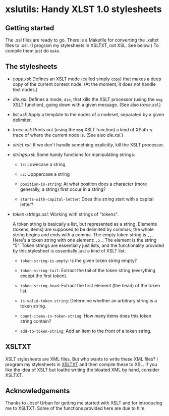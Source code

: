 xslutils: Handy XLST 1.0 stylesheets
==========

Getting started
----------

The .xsl files are ready to go.  There is a Makefile for converting
the .xsltxt files to .xsl.  (I program my stylesheets in XSLTXT, not
XSL.  See below.)  To compile them just do `make`.

The stylesheets
----------

+ *copy.xsl*: Defines an XSLT mode (called simply `copy`) that makes a
  deep copy of the current context node.  (At the moment, it does not
  handle text nodes.)

+ *die.xsl*: Defines a mode, `die`, that kills the XSLT processor
   (using the `msg` XSLT function), going down with a given message.  (See
   also *trace.xsl*.)

+ *list.xsl*: Apply a template to the nodes of a nodeset, separated by
  a given delimiter.

+ *trace.xsl*: Prints out (using the `msg` XSLT function) a kind of
   XPath-y trace of where the current node is.  (See also *die.xsl*.)

+ *strict.xsl*: If we don't handle something explicitly, kill the XSLT processor.

+ *strings.xsl*: Some handy functions for manipulating strings:

    * `lc`: Lowecase a string

	* `uc`: Upppercase a string

	* `position-in-string`: At what position does a character (more
      generally, a string) first occur in a string?

	* `starts-with-capital-letter`: Does this string start with a capital letter?

+ *token-strings.xsl*: Working with strings of "tokens".

	A token string is basically a list, but represented as a string.
	Elements (tokens, items) are supposed to be delimited by commas;
	the whole string begins and ends with a comma.  The empty token
	string is `,,`.  Here's a token string with one element: `,5,`.
	The element is the string "5".  Token strings are essentially just
	lists, and the functionality provided by this stylesheet is
	essentially just a kind of XSLT list.

	* `token-string-is-empty`: Is the given token string empty?

	* `token-string-tail`: Extract the tail of the token string
      (everything except the first token).

	* `token-string-head`: Extract the first element (the head) of the
      token list.

	* `is-valid-token-string`: Determine whether an arbitrary string
      is a token string.

	* `count-items-in-token-string`: How many items does this token
      string contain?

	* `add-to-token-string`: Add an item to the front of a token string.

XSLTXT
----------

XSLT stylesheets are XML files.  But who wants to write these XML
files?  I program my stylesheets in
[XSLTXT](http://www.zanthan.com/ajm/xsltxt/) and then compile these to
XSL.  If you like the idea of XSLT but loathe writing the bloated XML
by hand, consider XSLTXT.


Acknowledgements
----------

Thanks to Josef Urban for getting me started with XSLT and for
introducing me to XSLTXT.  Some of the functions provided here are due
to him.

